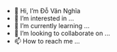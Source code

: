 - 👋 Hi, I’m Đỗ Văn Nghĩa
- 👀 I’m interested in ...
- 🌱 I’m currently learning ...
- 💞️ I’m looking to collaborate on ...
- 📫 How to reach me ...

<!---
Nghia12ng/Nghia12ng is a ✨ special ✨ repository because its `README.md` (this file) appears on your GitHub profile.
You can click the Preview link to take a look at your changes.
--->
